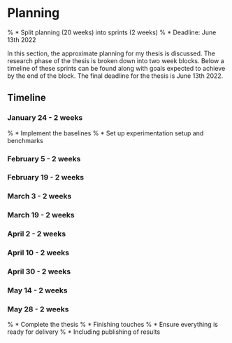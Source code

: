 # Planning

% * Split planning (20 weeks) into sprints (2 weeks)
% * Deadline: June 13th 2022

In this section, the approximate planning for my thesis is discussed. The research phase of the thesis is broken down into two week blocks. Below a timeline of these sprints can be found along with goals expected to achieve by the end of the block. The final deadline for the thesis is June 13th 2022.



## Timeline

### January 24 - 2 weeks

% * Implement the baselines
% * Set up experimentation setup and benchmarks



### February 5 - 2 weeks

### February 19 - 2 weeks

### March 3 - 2 weeks

### March 19 - 2 weeks

### April 2 - 2 weeks

### April 10 - 2 weeks

### April 30 - 2 weeks

### May 14 - 2 weeks

### May 28 - 2 weeks

% * Complete the thesis
% * Finishing touches
% * Ensure everything is ready for delivery
% * Including publishing of results
